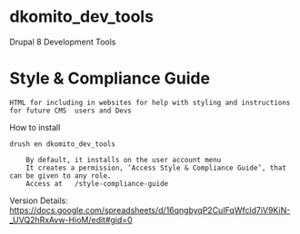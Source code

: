 # dkomito_dev_tools
Drupal 8 Development Tools

# Style & Compliance Guide
	HTML for including in websites for help with styling and instructions for future CMS  users and Devs
 
 How to install
	
	drush en dkomito_dev_tools
	
		By default, it installs on the user account menu
		It creates a permission, ‘Access Style & Compliance Guide’, that can be given to any role.
		Access at   /style-compliance-guide


Version Details:  https://docs.google.com/spreadsheets/d/16qngbyqP2CuIFqWfcld7iV9KiN-_UVQ2hRxAvw-HioM/edit#gid=0

